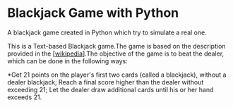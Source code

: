 # Blackjack Game with Python

A blackjack game created in Python which try to simulate a real one.

This is a Text-based Blackjack game.The game is based on the description provided in the [[wikipedia](https://en.wikipedia.org/wiki/Blackjack)].The objective of the game is to beat the dealer, which can be done in the following ways:

*Get 21 points on the player's first two cards (called a blackjack), without a dealer blackjack;
Reach a final score higher than the dealer without exceeding 21; 
Let the dealer draw additional cards until his or her hand exceeds 21.

